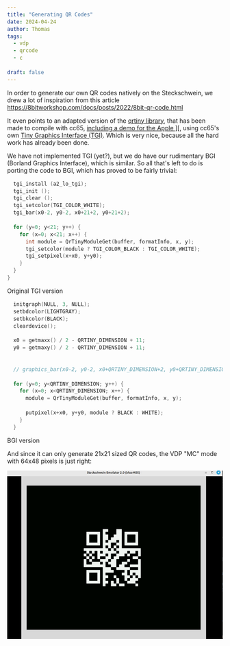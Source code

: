 ```yaml
---
title: "Generating QR Codes"
date: 2024-04-24
author: Thomas
tags:
  - vdp
  - qrcode
  - c
  
draft: false
---
```


In order to generate our own QR codes natively on the Steckschwein, we drew a lot of inspiration from this article https://8bitworkshop.com/docs/posts/2022/8bit-qr-code.html

It even points to an adapted version of the [qrtiny library](https://github.com/danielgjackson/qrtiny), that has been made to compile with cc65, [including a demo for the Apple \]\[](https://github.com/sehugg/qrcode_cc65), using cc65's own [Tiny Graphics Interface (TGI)](https://cc65.github.io/doc/tgi.html). Which is very nice, because all the hard work has already been done.

We have not implemented TGI (yet?), but we do have our rudimentary BGI (Borland Graphics Interface), which is similar. 
So all that's left to do is porting the code to BGI, which has proved to be fairly trivial: 


```c
  tgi_install (a2_lo_tgi);
  tgi_init ();
  tgi_clear ();
  tgi_setcolor(TGI_COLOR_WHITE);
  tgi_bar(x0-2, y0-2, x0+21+2, y0+21+2);

  for (y=0; y<21; y++) {
    for (x=0; x<21; x++) {
      int module = QrTinyModuleGet(buffer, formatInfo, x, y);
      tgi_setcolor(module ? TGI_COLOR_BLACK : TGI_COLOR_WHITE);
      tgi_setpixel(x+x0, y+y0);
    }
  }
}
```
Original TGI version

```c
  initgraph(NULL, 3, NULL);
  setbdcolor(LIGHTGRAY);
  setbkcolor(BLACK);
  cleardevice();

  x0 = getmaxx() / 2 - QRTINY_DIMENSION + 11;
  y0 = getmaxy() / 2 - QRTINY_DIMENSION + 11;


  // graphics_bar(x0-2, y0-2, x0+QRTINY_DIMENSION+2, y0+QRTINY_DIMENSION+2);

  for (y=0; y<QRTINY_DIMENSION; y++) {
    for (x=0; x<QRTINY_DIMENSION; x++) {
      module = QrTinyModuleGet(buffer, formatInfo, x, y);

      putpixel(x+x0, y+y0, module ? BLACK : WHITE);
    }
  }

```
BGI version 

And since it can only generate 21x21 sized QR codes, the VDP "MC" mode with 64x48 pixels is just right: 

![generated qrcode](/post/2024/04/images/qrcode.jpg)
